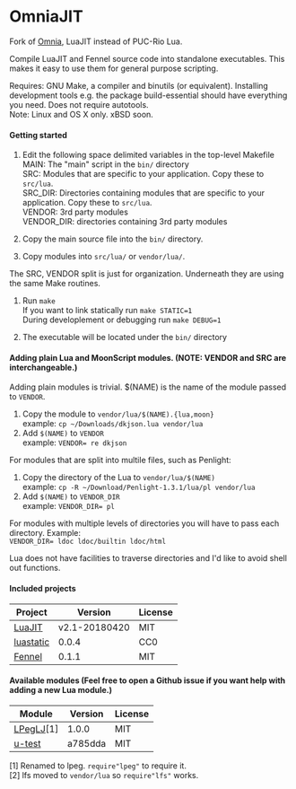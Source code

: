 OmniaJIT
========

Fork of [Omnia](https://github.com/tongson/omnia), LuaJIT instead of PUC-Rio Lua.

Compile LuaJIT and Fennel source code into standalone executables. This makes it easy to use them for general purpose scripting.

Requires: GNU Make, a compiler and binutils (or equivalent). Installing development tools e.g. the package build-essential should have everything you need. Does not require autotools.<br/>
Note: Linux and OS X only. xBSD soon.

#### Getting started

1. Edit the following space delimited variables in the top-level Makefile<br/>
     MAIN: The "main" script in the `bin/` directory<br/>
     SRC: Modules that are specific to your application. Copy these to `src/lua`. <br/>
     SRC_DIR: Directories containing modules that are specific to your application. Copy these to `src/lua`.</br>
     VENDOR: 3rd party modules<br/>
     VENDOR_DIR: directories containing 3rd party modules<br/>

2. Copy the main source file into the `bin/` directory.

3. Copy modules into `src/lua/` or `vendor/lua/`.

The SRC, VENDOR split is just for organization. Underneath they are using the same Make routines.

1. Run `make`<br/>
If you want to link statically run `make STATIC=1`<br/>
During developlement or debugging run `make DEBUG=1`

2. The executable will be located under the `bin/` directory

#### Adding plain Lua and MoonScript modules. (NOTE: VENDOR and SRC are interchangeable.)

Adding plain modules is trivial. $(NAME) is the name of the module passed to `VENDOR`.

1. Copy the module to `vendor/lua/$(NAME).{lua,moon}`<br/>
  example: `cp ~/Downloads/dkjson.lua vendor/lua`
1. Add `$(NAME)` to `VENDOR`<br/>
  example: `VENDOR= re dkjson`

For modules that are split into multile files, such as Penlight:

1. Copy the directory of the Lua to `vendor/lua/$(NAME)`<br/>
  example: `cp -R ~/Download/Penlight-1.3.1/lua/pl vendor/lua`
1. Add `$(NAME)` to `VENDOR_DIR`<br/>
  example: `VENDOR_DIR= pl`

For modules with multiple levels of directories you will have to pass each directory. Example:<br/>
  `VENDOR_DIR= ldoc ldoc/builtin ldoc/html`

Lua does not have facilities to traverse directories and I'd like to avoid shell out functions.

#### Included projects

Project                                                     | Version             | License
------------------------------------------------------------|---------------------|---------
[LuaJIT](http://www.luajit.org)                             | v2.1-20180420       | MIT
[luastatic](https://github.com/ers35/luastatic)             | 0.0.4               | CC0
[Fennel](https://github.com/bakpakin/Fennel/)               | 0.1.1               | MIT

#### Available modules (Feel free to open a Github issue if you want help with adding a new Lua module.)

Module                                                          | Version         | License
----------------------------------------------------------------|-----------------|---------
[LPegLJ](https://github.com/sacek/LPegLJ)[1]                    | 1.0.0           | MIT
[u-test](https://github.com/IUdalov/u-test)                     | a785dda         | MIT

[1] Renamed to lpeg. `require"lpeg"` to require it.<br/>
[2] lfs moved to `vendor/lua` so `require"lfs"` works.<br/>
